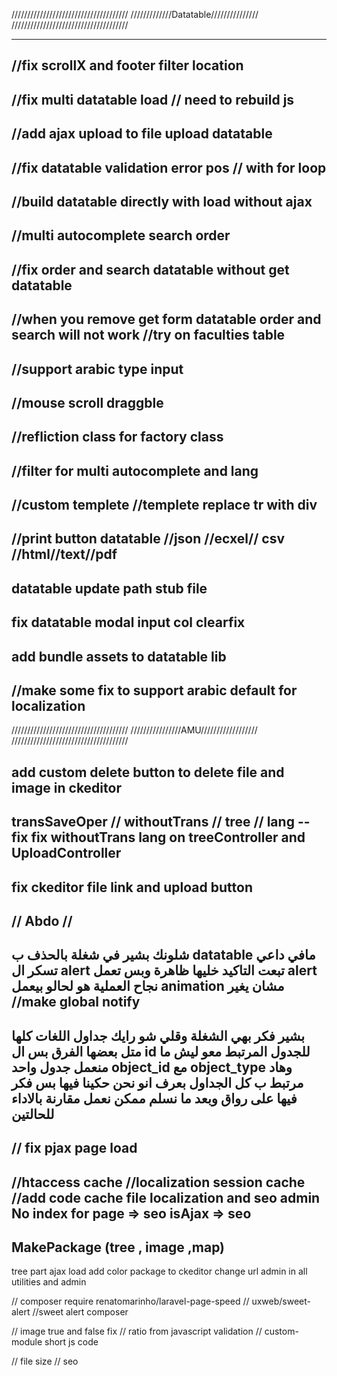 /////////////////////////////////////
/////////////Datatable///////////////
/////////////////////////////////////

-------------------------------
//fix scrollX and footer filter location
-------------------------------
//fix multi datatable load // need to rebuild js
-------------------------------
//add ajax upload to file upload datatable
-------------------------------
//fix datatable validation error pos // with for loop
-------------------------------
//build datatable directly with load without ajax
-------------------------------
//multi autocomplete search order
-------------------------------
//fix order and search datatable without get datatable
-------------------------------
//when you remove get form datatable order and search will not work //try on faculties table
------------------------------
//support arabic type input
------------------------------
//mouse scroll draggble
------------------------------
//refliction class for factory class
------------------------------
//filter for multi autocomplete and lang
------------------------------
//custom templete //templete replace tr with div
------------------------------
//print button datatable //json //ecxel// csv //html//text//pdf
-------------------------------
datatable update path stub file 
-------------------------------
fix datatable modal input col clearfix
---------------------------------------------
add bundle assets to datatable lib
---------------------------------------------
//make some fix to support arabic default for localization
---------------------------------------------

/////////////////////////////////////
////////////////AMU//////////////////
/////////////////////////////////////

add custom delete button to delete file and image in ckeditor
-----------
transSaveOper // withoutTrans // tree // lang -- fix
fix withoutTrans lang on treeController and UploadController
-----------
fix ckeditor file link and upload button
------------
//  Abdo  //
------------
شلونك بشير
في شغلة بالحذف ب datatable
مافي داعي تسكر ال alert تبعت التاكيد خليها ظاهرة وبس تعمل alert نجاح العملية هو لحالو بيعمل animation مشان يغير
//make global notify
-----------
بشير فكر بهي الشغلة وقلي شو رايك
جداول اللغات كلها متل بعضها الفرق بس ال id للجدول المرتبط معو
ليش ما منعمل جدول واحد object_id مع object_type وهاد مرتبط ب كل الجداول
بعرف انو نحن حكينا فيها بس فكر فيها على رواق وبعد ما نسلم ممكن نعمل مقارنة بالاداء للحالتين
-----------
// fix pjax page load
-----------
//htaccess cache
//localization session cache
//add code cache file
localization and seo admin
No index for page => seo
isAjax => seo 
-----------
MakePackage (tree , image ,map)
------------
tree part ajax load
add color package to ckeditor
change url admin in all utilities and admin

// composer require renatomarinho/laravel-page-speed
// uxweb/sweet-alert //sweet alert composer

// image true and false fix
// ratio from javascript validation
// custom-module short js code 

// file size
// seo

